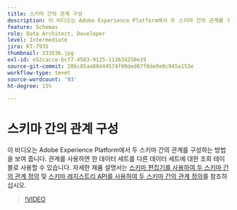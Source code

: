 ```yaml
---
title: 스키마 간의 관계 구성
description: 이 비디오는 Adobe Experience Platform에서 두 스키마 간의 관계를 구성하는 방법을 보여 줍니다. 관계를 구성하면 한 데이터세트를 다른 데이터세트의 조회 테이블로 사용할 수 있습니다.
feature: Schemas
role: Data Architect, Developer
level: Intermediate
jira: KT-7935
thumbnail: 333536.jpg
exl-id: e52cacce-bcf7-4583-9125-113634250e19
source-git-commit: 286c85aa88d44574f00ded67f0de8e0c945a153e
workflow-type: tm+mt
source-wordcount: '93'
ht-degree: 15%

---
```


# 스키마 간의 관계 구성

이 비디오는 Adobe Experience Platform에서 두 스키마 간의 관계를 구성하는 방법을 보여 줍니다. 관계를 사용하면 한 데이터 세트를 다른 데이터 세트에 대한 조회 테이블로 사용할 수 있습니다. 자세한 제품 설명서는 [스키마 편집기를 사용하여 두 스키마 간의 관계 정의](https://experienceleague.adobe.com/docs/experience-platform/xdm/tutorials/relationship-ui.html?lang=ko) 및 [스키마 레지스트리 API를 사용하여 두 스키마 간의 관계 정의](https://experienceleague.adobe.com/docs/experience-platform/xdm/tutorials/relationship-api.html?lang=ko)를 참조하십시오.

>[!VIDEO](https://video.tv.adobe.com/v/333536?learn=on&enablevpops)

